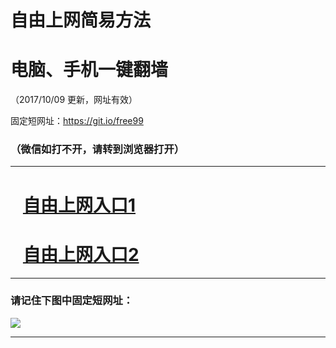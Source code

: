 ﻿# 自由上网简易方法

# 电脑、手机一键翻墙

（2017/10/09 更新，网址有效）

固定短网址：https://git.io/free99

### （微信如打不开，请转到浏览器打开）


***





# &nbsp;&nbsp; <a href="http://ft18689717.fwq-tz-1001.info/fwqtz01.html?t=100900131866 " target="_blank">自由上网入口1</a>
# &nbsp;&nbsp; <a href="http://ft120907670.fwq-tz-1002.info/fwqtz02.html?t=100900112468 " target="_blank">自由上网入口2</a>
***

### 请记住下图中固定短网址：

<img src="https://s3-us-west-2.amazonaws.com/fwq-1001/yjfq-20170905okok.png" /> 


***

